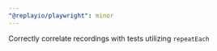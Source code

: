 ```yaml
---
"@replayio/playwright": minor
---
```


Correctly correlate recordings with tests utilizing `repeatEach`

